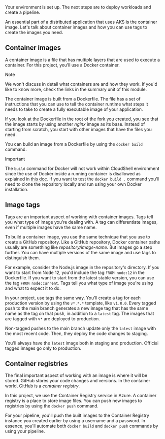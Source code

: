 Your environment is set up. The next steps are to deploy workloads and create a pipeline.

An essential part of a distributed application that uses AKS is the container image. Let's talk about container images and how you can use tags to create the images you need.

## Container images

A container image is a file that has multiple layers that are used to execute a container. For this project, you'll use a Docker container.

> [!NOTE]
> We won't discuss in detail what containers are and how they work. If you'd like to know more, check the links in the summary unit of this module.

The container image is built from a Dockerfile. The file has a set of instructions that you can use to tell the container runtime what steps it needs to take to create a fully executable image of your application.

If you look at the Dockerfile in the root of the fork you created, you see that the image starts by using another *nginx* image as its base. Instead of starting from scratch, you start with other images that have the files you need.

You can build an image from a Dockerfile by using the `docker build` command.

> [!IMPORTANT]
> The `build` command for Docker will not work within CloudShell environment since the use of Docker inside a running container is disallowed as explained in [this doc](https://docs.microsoft.com/azure/cloud-shell/troubleshooting#bash-troubleshooting). If you want to test the `docker build .` command you'll need to clone the repository locally and run using your own Docker installation.

## Image tags

Tags are an important aspect of working with container images. Tags tell you what type of image you're dealing with. A tag can differentiate images, even if multiple images have the same name.

To build a container image, you use the same technique that you use to create a GitHub repository. Like a GitHub repository, Docker container paths usually are something like *repository/image-name*. But images go a step further. You can have multiple versions of the same image and use tags to distinguish them.

For example, consider the Node.js image in the repository's directory. If you want to start from Node 12, you'd include the tag `FROM node:12` in the Dockerfile. If you want to start from the latest stable version, you can use the tag `FROM node:current`. Tags tell you what type of image you're using and what to expect it to do.

In your project, use tags the same way. You'll create a tag for each production version by using the `v*.*.*` template, like `v1.0.0`. Every tagged push to the main branch generates a new image tag that has the same name as the tag on that push, in addition to a `latest` tag. The images that are tagged with `v*` are deployed to production.

Non-tagged pushes to the main branch update only the `latest` image with the most recent code. Then, they deploy the code changes to staging.

You'll always have the `latest` image both in staging and production. Official tagged images go only to production.

## Container registries

The final important aspect of working with an image is where it will be stored. GitHub stores your code changes and versions. In the container world, GitHub is a *container registry*.

In this project, we use the Container Registry service in Azure. A container registry is a place to store image files. You can push new images to registries by using the `docker push` command.

For your pipeline, you'll push the built images to the Container Registry instance you created earlier by using a username and a password. In essence, you'll automate both `docker build` and `docker push` commands by using your pipeline.
